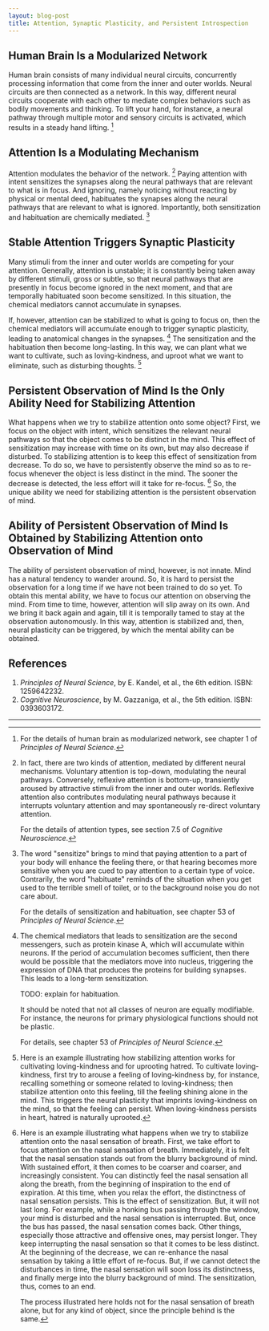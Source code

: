 ```yaml
---
layout: blog-post
title: Attention, Synaptic Plasticity, and Persistent Introspection
---
```


## Human Brain Is a Modularized Network

Human brain consists of many individual neural circuits, concurrently processing information that come from the inner and outer worlds. Neural circuits are then connected as a network. In this way, different neural circuits cooperate with each other to mediate complex behaviors such as bodily movements and thinking. To lift your hand, for instance, a neural pathway through multiple motor and sensory circuits is activated, which results in a steady hand lifting. [^modularized-network]

  [^modularized-network]: For the details of human brain as modularized network, see chapter 1 of _Principles of Neural Science_.

## Attention Is a Modulating Mechanism

Attention modulates the behavior of the network. [^attention-types] Paying attention with intent sensitizes the synapses along the neural pathways that are relevant to what is in focus. And ignoring, namely noticing without reacting by physical or mental deed, habituates the synapses along the neural pathways that are relevant to what is ignored. Importantly, both sensitization and habituation are chemically mediated. [^sensitization-and-habituation]

  [^attention-types]: In fact, there are two kinds of attention, mediated by different neural mechanisms. Voluntary attention is top-down, modulating the neural pathways. Conversely, reflexive attention is bottom-up, transiently aroused by attractive stimuli from the inner and outer worlds. Reflexive attention also contributes modulating neural pathways because it interrupts voluntary attention and may spontaneously re-direct voluntary attention.

    For the details of attention types, see section 7.5 of _Cognitive Neuroscience_.

  [^sensitization-and-habituation]: The word "sensitize" brings to mind that paying attention to a part of your body will enhance the feeling there, or that hearing becomes more sensitive when you are cued to pay attention to a certain type of voice. Contrarily, the word "habituate" reminds of the situation when you get used to the terrible smell of toilet, or to the background noise you do not care about.

    For the details of sensitization and habituation, see chapter 53 of _Principles of Neural Science_.

## Stable Attention Triggers Synaptic Plasticity

Many stimuli from the inner and outer worlds are competing for your attention. Generally, attention is unstable; it is constantly being taken away by different stimuli, gross or subtle, so that neural pathways that are presently in focus become ignored in the next moment, and that are temporally habituated soon become sensitized. In this situation, the chemical mediators cannot accumulate in synapses.

If, however, attention can be stabilized to what is going to focus on, then the chemical mediators will accumulate enough to trigger synaptic plasticity, leading to anatomical changes in the synapses. [^synaptic-plasticity] The sensitization and the habituation then become long-lasting. In this way, we can plant what we want to cultivate, such as loving-kindness, and uproot what we want to eliminate, such as disturbing thoughts. [^loving-kindness-example]

  [^synaptic-plasticity]: The chemical mediators that leads to sensitization are the second messengers, such as protein kinase A, which will accumulate within neurons. If the period of accumulation becomes sufficient, then there would be possible that the mediators move into nucleus, triggering the expression of DNA that produces the proteins for building synapses. This leads to a long-term sensitization.

      TODO: explain for habituation.

      It should be noted that not all classes of neuron are equally modifiable. For instance, the neurons for primary physiological functions should not be plastic.

      For details, see chapter 53 of _Principles of Neural Science_.

  [^loving-kindness-example]: Here is an example illustrating how stabilizing attention works for cultivating loving-kindness and for uprooting hatred. To cultivate loving-kindness, first try to arouse a feeling of loving-kindness by, for instance, recalling something or someone related to loving-kindness; then stabilize attention onto this feeling, till the feeling shining alone in the mind. This triggers the neural plasticity that imprints loving-kindness on the mind, so that the feeling can persist. When loving-kindness persists in heart, hatred is naturally uprooted.

## Persistent Observation of Mind Is the Only Ability Need for Stabilizing Attention

What happens when we try to stabilize attention onto some object? First, we focus on the object with intent, which sensitizes the relevant neural pathways so that the object comes to be distinct in the mind. This effect of sensitization may increase with time on its own, but may also decrease if disturbed. To stabilizing attention is to keep this effect of sensitization from decrease. To do so, we have to persistently observe the mind so as to re-focus whenever the object is less distinct in the mind. The sooner the decrease is detected, the less effort will it take for re-focus. [^breath-example] So, the unique ability we need for stabilizing attention is the persistent observation of mind.

  [^breath-example]: Here is an example illustrating what happens when we try to stabilize attention onto the nasal sensation of breath. First, we take effort to focus attention on the nasal sensation of breath. Immediately, it is felt that the nasal sensation stands out from the blurry background of mind. With sustained effort, it then comes to be coarser and coarser, and increasingly consistent. You can distinctly feel the nasal sensation all along the breath, from the beginning of inspiration to the end of expiration. At this time, when you relax the effort, the distinctness of nasal sensation persists. This is the effect of sensitization. But, it will not last long. For example, while a honking bus passing through the window, your mind is disturbed and the nasal sensation is interrupted. But, once the bus has passed, the nasal sensation comes back. Other things, especially those attractive and offensive ones, may persist longer. They keep interrupting the nasal sensation so that it comes to be less distinct. At the beginning of the decrease, we can re-enhance the nasal sensation by taking a little effort of re-focus. But, if we cannot detect the disturbances in time, the nasal sensation will soon loss its distinctness, and finally merge into the blurry background of mind. The sensitization, thus, comes to an end.

    The process illustrated here holds not for the nasal sensation of breath alone, but for any kind of object, since the principle behind is the same.

## Ability of Persistent Observation of Mind Is Obtained by Stabilizing Attention onto Observation of Mind

The ability of persistent observation of mind, however, is not innate. Mind has a natural tendency to wander around. So, it is hard to persist the observation for a long time if we have not been trained to do so yet. To obtain this mental ability, we have to focus our attention on observing the mind. From time to time, however, attention will slip away on its own. And we bring it back again and again, till it is temporally tamed to stay at the observation autonomously. In this way, attention is stabilized and, then, neural plasticity can be triggered, by which the mental ability can be obtained.

## References

1. _Principles of Neural Science_, by E. Kandel, et al., the 6th edition. ISBN: 1259642232.
1. _Cognitive Neuroscience_, by M. Gazzaniga, et al., the 5th edition. ISBN: 0393603172.

---
